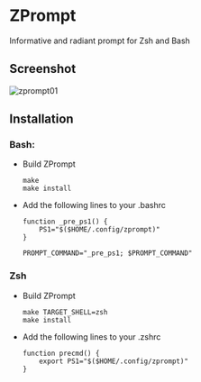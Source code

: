 # ZPrompt

Informative and radiant prompt for Zsh and Bash

## Screenshot

![zprompt01](https://cloud.githubusercontent.com/assets/1478966/20607964/a588403a-b285-11e6-94c5-de8d6357455a.png)

## Installation

### Bash:

- Build ZPrompt
	```
	make
	make install
	```

- Add the following lines to your .bashrc
	```
	function _pre_ps1() {
		PS1="$($HOME/.config/zprompt)"
	}

	PROMPT_COMMAND="_pre_ps1; $PROMPT_COMMAND"
	```

### Zsh

- Build ZPrompt
	```
	make TARGET_SHELL=zsh
	make install
	```

- Add the following lines to your .zshrc
	```
	function precmd() {
		export PS1="$($HOME/.config/zprompt)"
	}
	```
